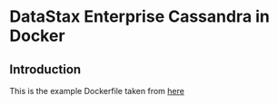 # DataStax Enterprise Cassandra in Docker

## Introduction

This is the example Dockerfile taken from [here](http://www.datastax.com/resources/whitepapers/best-practices-running-datastax-enterprise-within-docker)

